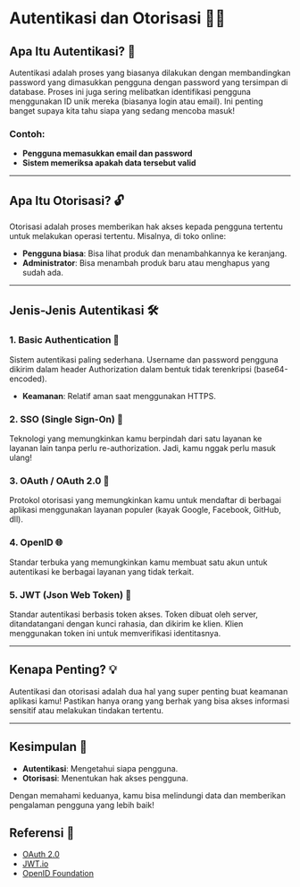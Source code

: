 # Autentikasi dan Otorisasi 🔐✨

## Apa Itu Autentikasi? 🤔
Autentikasi adalah proses yang biasanya dilakukan dengan membandingkan password yang dimasukkan pengguna dengan password yang tersimpan di database. Proses ini juga sering melibatkan identifikasi pengguna menggunakan ID unik mereka (biasanya login atau email). Ini penting banget supaya kita tahu siapa yang sedang mencoba masuk! 

### Contoh:
- **Pengguna memasukkan email dan password**
- **Sistem memeriksa apakah data tersebut valid**

---

## Apa Itu Otorisasi? 🔓
Otorisasi adalah proses memberikan hak akses kepada pengguna tertentu untuk melakukan operasi tertentu. Misalnya, di toko online:
- **Pengguna biasa**: Bisa lihat produk dan menambahkannya ke keranjang.
- **Administrator**: Bisa menambah produk baru atau menghapus yang sudah ada.

---

## Jenis-Jenis Autentikasi 🛠️

### 1. Basic Authentication 🥇
Sistem autentikasi paling sederhana. Username dan password pengguna dikirim dalam header Authorization dalam bentuk tidak terenkripsi (base64-encoded). 
- **Keamanan**: Relatif aman saat menggunakan HTTPS.

### 2. SSO (Single Sign-On) 🌈
Teknologi yang memungkinkan kamu berpindah dari satu layanan ke layanan lain tanpa perlu re-authorization. Jadi, kamu nggak perlu masuk ulang! 

### 3. OAuth / OAuth 2.0 🔑
Protokol otorisasi yang memungkinkan kamu untuk mendaftar di berbagai aplikasi menggunakan layanan populer (kayak Google, Facebook, GitHub, dll).

### 4. OpenID 🌐
Standar terbuka yang memungkinkan kamu membuat satu akun untuk autentikasi ke berbagai layanan yang tidak terkait.

### 5. JWT (Json Web Token) 📜
Standar autentikasi berbasis token akses. Token dibuat oleh server, ditandatangani dengan kunci rahasia, dan dikirim ke klien. Klien menggunakan token ini untuk memverifikasi identitasnya.

---

## Kenapa Penting? 💡
Autentikasi dan otorisasi adalah dua hal yang super penting buat keamanan aplikasi kamu! Pastikan hanya orang yang berhak yang bisa akses informasi sensitif atau melakukan tindakan tertentu.

---

## Kesimpulan 📝
- **Autentikasi**: Mengetahui siapa pengguna.
- **Otorisasi**: Menentukan hak akses pengguna.

Dengan memahami keduanya, kamu bisa melindungi data dan memberikan pengalaman pengguna yang lebih baik!

## Referensi 🔗
- [OAuth 2.0](https://oauth.net/2/)
- [JWT.io](https://jwt.io/)
- [OpenID Foundation](https://openid.net/)

